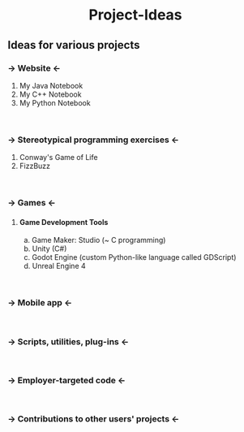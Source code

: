 # <p align="center"> Project-Ideas </p>
## Ideas for various projects

### &rarr; Website &larr;

1) My Java Notebook
2) My C++ Notebook
3) My Python Notebook

<br />

### &rarr; Stereotypical programming exercises &larr;
1) Conway's Game of Life
2) FizzBuzz

<br />

### &rarr; Games &larr;
1) #### Game Development Tools  
  &emsp;&emsp; a. Game Maker: Studio (~ C programming) <br />
  &emsp;&emsp; b. Unity (C#) <br />
  &emsp;&emsp; c. Godot Engine (custom Python-like language called GDScript) <br />
  &emsp;&emsp; d. Unreal Engine 4

<br />

### &rarr; Mobile app &larr;

<br />

### &rarr; Scripts, utilities, plug-ins &larr;

<br />

### &rarr; Employer-targeted code &larr;

<br />

### &rarr; Contributions to other users' projects &larr;
